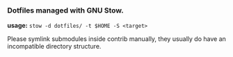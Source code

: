 ### Dotfiles managed with GNU Stow.

**usage:**
`stow -d dotfiles/ -t $HOME -S <target>`

Please symlink submodules inside contrib manually, they usually do have an incompatible directory structure.
